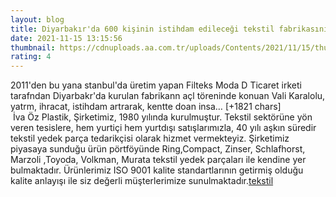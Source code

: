 ```yaml
--- 
layout: blog
title: Diyarbakır'da 600 kişinin istihdam edileceği tekstil fabrikasının açılışı yapıldı
date: 2021-11-15 13:15:56
thumbnail: https://cdnuploads.aa.com.tr/uploads/Contents/2021/11/15/thumbs_b_c_35f5961af3ed406e34df1304b0b320ec.jpg
rating: 4
---
```

2011'den bu yana stanbul'da üretim yapan Filteks Moda D Ticaret irketi tarafndan Diyarbakr'da kurulan fabrikann açl töreninde konuan Vali Karalolu, yatrm, ihracat, istihdam artrarak, kentte doan insa… [+1821 chars]</br>&nbsp;İva Öz Plastik, Şirketimiz, 1980 yılında kurulmuştur. Tekstil sektörüne yön veren tesislere, hem yurtiçi hem yurtdışı satışlarımızla, 40 yılı aşkın süredir tekstil yedek parça tedarikçisi olarak hizmet vermekteyiz. Şirketimiz piyasaya sunduğu ürün pörtföyünde Ring,Compact, Zinser, Schlafhorst, Marzoli ,Toyoda, Volkman, Murata tekstil yedek parçaları ile kendine yer bulmaktadır. Ürünlerimiz ISO 9001 kalite standartlarının getirmiş olduğu kalite anlayışı ile siz değerli müşterlerimize sunulmaktadır.<a href="https://www.ivaozplastik.com/">tekstil</a>
